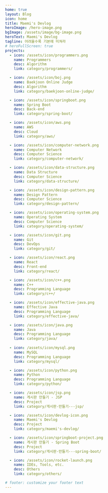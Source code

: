 ```yaml
---
home: true
layout: Blog
icon: home
title: Maemi's Devlog
heroImage: /hero-image.png
bgImage: /assets/image/bg-image.png
heroText: Maemi's Devlog
tagline: 어려울수록 기본에 미쳐라
# heroFullScreen: true
projects:
  - icon: /assets/icon/programmers.png
    name: Programmers
    desc: Algorithm
    link: category/programmers/

  - icon: /assets/icon/boj.png
    name: Baekjoon Online Judge
    desc: Algorithm
    link: category/baekjoon-online-judge/

  - icon: /assets/icon/springboot.png
    name: Spring Boot
    desc: Back-end
    link: category/spring-boot/

  - icon: /assets/icon/aws.png
    name: AWS
    desc: Cloud
    link: category/aws/

  - icon: /assets/icon/computer-network.png
    name: Computer Network
    desc: Computer Science
    link: category/computer-network/

  - icon: /assets/icon/data-structure.png
    name: Data Structure
    desc: Computer Science
    link: category/data-structure/

  - icon: /assets/icon/design-pattern.png
    name: Design Pattern
    desc: Computer Science
    link: category/design-pattern/

  - icon: /assets/icon/operating-system.png
    name: Operating System
    desc: Computer Science
    link: category/operating-system/

  - icon: /assets/icon/git.png
    name: Git
    desc: DevOps
    link: category/git/

  - icon: /assets/icon/react.png
    name: React
    desc: Front-end
    link: category/react/

  - icon: /assets/icon/c++.png
    name: C++
    desc: Programming Language
    link: category/c++/

  - icon: /assets/icon/effective-java.png
    name: Effective Java
    desc: Programming Language
    link: category/effective-java/

  - icon: /assets/icon/java.png
    name: Java
    desc: Programming Language
    link: category/java/
  
  - icon: /assets/icon/mysql.png
    name: MySQL
    desc: Programming Language
    link: category/mysql/

  - icon: /assets/icon/python.png
    name: Python
    desc: Programming Language
    link: category/python/

  - icon: /assets/icon/jsp.png
    name: 게시판 만들기 - JSP
    desc: Project
    link: category/게시판-만들기---jsp/

  - icon: /assets/icon/devlog-icon.png
    name: Maemi's Devlog
    desc: Project
    link: category/maemi's-devlog/

  - icon: /assets/icon/springboot-project.png
    name: 게시판 만들기 - Spring Boot
    desc: Project
    link: category/게시판-만들기---spring-boot/

  - icon: /assets/icon/rocket-launch.png
    name: IDEs, Tools, etc.
    desc: Others
    link: category/others/

# footer: customize your footer text
---
```

